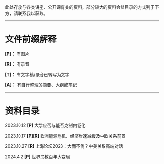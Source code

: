 此处存放与各类讲座、公开课有关的资料。部分较大的资料会以目录的方式列于下方，请联系我以获取。

-----

# 文件前缀解释

**[P]：** 有图片

**[R]：** 有录音

**[T]：** 有文字稿/录音已转写为文字

**[A]：** 有自行整理的摘要、大纲或笔记

-----

# 资料目录

2023.10.12 **[P]** 大学应否与能否克制内卷化

2023.10.17 **[P][R]** 欧洲能源危机、经济增速减缓及中欧关系前景

2023.10.27 **[R]** 上海论坛2023：大而不倒？中美关系高端对话

2024.4.2 **[P]** 世界宗教百年大变局
